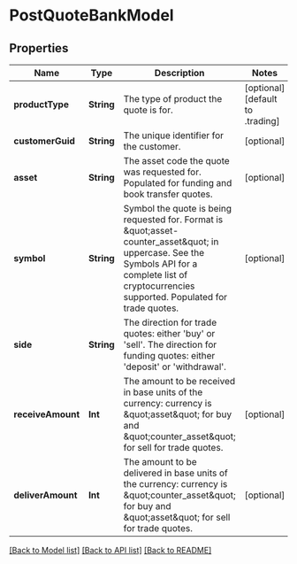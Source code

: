 # PostQuoteBankModel

## Properties
Name | Type | Description | Notes
------------ | ------------- | ------------- | -------------
**productType** | **String** | The type of product the quote is for. | [optional] [default to .trading]
**customerGuid** | **String** | The unique identifier for the customer. | [optional] 
**asset** | **String** | The asset code the quote was requested for. Populated for funding and book transfer quotes. | [optional] 
**symbol** | **String** | Symbol the quote is being requested for. Format is \&quot;asset-counter_asset\&quot; in uppercase. See the Symbols API for a complete list of cryptocurrencies supported. Populated for trade quotes. | [optional] 
**side** | **String** | The direction for trade quotes: either &#39;buy&#39; or &#39;sell&#39;. The direction for funding quotes: either &#39;deposit&#39; or &#39;withdrawal&#39;. | 
**receiveAmount** | **Int** | The amount to be received in base units of the currency: currency is \&quot;asset\&quot; for buy and \&quot;counter_asset\&quot; for sell for trade quotes. | [optional] 
**deliverAmount** | **Int** | The amount to be delivered in base units of the currency: currency is \&quot;counter_asset\&quot; for buy and \&quot;asset\&quot; for sell for trade quotes. | [optional] 

[[Back to Model list]](../README.md#documentation-for-models) [[Back to API list]](../README.md#documentation-for-api-endpoints) [[Back to README]](../README.md)



